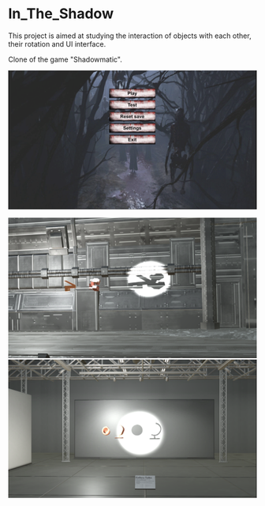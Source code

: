 # In_The_Shadow

This project is aimed at studying the interaction of objects with each other, their rotation and UI interface.

Clone of the game "Shadowmatic".

![](https://github.com/rtoast/In_The_Shadow-Unity-/blob/main/gitSourse/Screenshot%202022-12-08%20at%2017.36.52.png)

![](https://github.com/rtoast/In_The_Shadow-Unity-/blob/main/gitSourse/Screenshot%202022-12-08%20at%2017.37.44.png)
![](https://github.com/rtoast/In_The_Shadow-Unity-/blob/main/gitSourse/Screenshot%202022-12-08%20at%2017.38.04.png)
